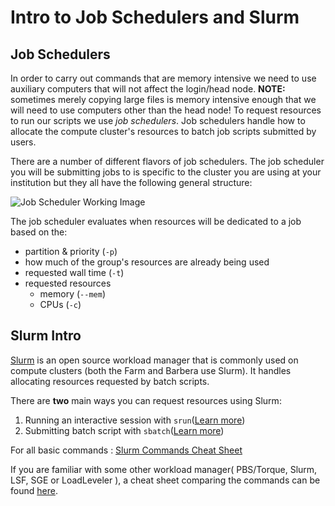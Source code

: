 # Intro to Job Schedulers and Slurm

## Job Schedulers

In order to carry out commands that are memory intensive we need to use auxiliary computers that will not affect the login/head node. **NOTE:** sometimes merely copying large files is memory intensive enough that we will need to use computers other than the head node! To request resources to run our scripts we use _job schedulers_. Job schedulers handle how to allocate the compute cluster's resources to batch job scripts submitted by users.

There are a number of different flavors of job schedulers. The job scheduler you will be submitting jobs to is specific to the cluster you are using at your institution but they all have the following general structure:

![Job Scheduler Working Image](https://i.imgur.com/9rSbIxR.png)

The job scheduler evaluates when resources will be dedicated to a job based on the:

- partition & priority (`-p`)
- how much of  the group's resources are already being used
- requested wall time (`-t`)
- requested resources
  - memory (`--mem`)
  - CPUs (`-c`)

## Slurm Intro

[Slurm](https://slurm.schedmd.com/documentation.html) is an open source workload manager that is commonly used on compute clusters (both the Farm and Barbera use Slurm). It handles allocating resources requested by batch scripts.

There are **two** main ways you can request resources using Slurm:

1. Running an interactive session with `srun`([Learn more](./interactive_session))
2. Submitting batch script with `sbatch`([Learn more](./submitting_scripts))

For all basic commands : [Slurm Commands Cheat Sheet](https://slurm.schedmd.com/pdfs/summary.pdf)

If you are familiar with some other workload manager( PBS/Torque, Slurm, LSF, SGE or LoadLeveler ), a cheat sheet comparing the commands can be found  [here](https://slurm.schedmd.com/rosetta.html).
